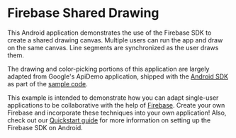 # Firebase Shared Drawing

This Android application demonstrates the use of the Firebase SDK to create a shared drawing canvas.
Multiple users can run the app and draw on the same canvas. Line segments are synchronized as the user draws them.

The drawing and color-picking portions of this application are largely adapted from Google's ApiDemo application, shipped
with the [Android SDK](https://developer.android.com/sdk/index.html) as part of the
[sample code](https://developer.android.com/tools/samples/index.html).

This example is intended to demonstrate how you can adapt single-user applications to be collaborative with the help of
[Firebase](https://www.firebase.com). Create your own Firebase and incorporate these techniques into your own application!
Also, check out our [Quickstart guide](https://www.firebase.com/docs/java-quickstart.html) for more information on setting up the Firebase SDK on Android.
